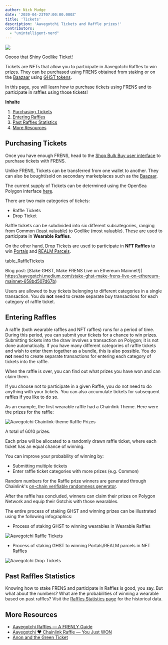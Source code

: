 ```yaml
---
author: Nick Mudge
date: '2020-04-23T07:00:00.000Z'
title: 'Tickets'
description: 'Aavegotchi Tickets and Raffle prizes!'
contributors:
  - "unintelligent-nerd"
---
```


<div class="headerImageContainer">
<img class="headerImage" src="/tickets/ticket-godlike.svg">
<p class="headerImageText">Ooooo that Shiny Godlike Ticket!</p>
</div>

Tickets are NFTs that allow you to participate in Aavegotchi Raffles to win prizes. They can be purchased using FRENS obtained from staking or on the [Baazaar](/baazaar) using [GHST tokens](/ghst).

In this page, you will learn how to purchase tickets using FRENS and to participate in raffles using those tickets!

<div class="contentsBox">

**Inhalte**

<ol>
<li><a href=#purchasing-tickets>Purchasing Tickets</a></li>
<li><a href=#entering-raffles>Entering Raffles</a></li>
<li><a href=#past-raffles-statistics>Past Raffles Statistics</a></li>
<li><a href=#more-resources>More Resources</a></li>
</ol>

</div>

## Purchasing Tickets

Once you have enough FRENS, head to the [Shop Bulk Buy user interface](https://aavegotchi.com/tickets) to purchase tickets with FRENS.

Unlike FRENS, Tickets can be transferred from one wallet to another. They can also be bought/sold on secondary marketplaces such as the [Baazaar](/baazaar).

The current supply of Tickets can be determined using the OpenSea Polygon interface [here](https://opensea.io/collection/aavegotchi-raffle-tickets-polygon).

There are two main categories of tickets:

* Raffle Tickets
* Drop Ticket

Raffle tickets can be subdivided into six different subcategories, ranging from Common (least valuable) to Godlike (most valuable). These are used to participate in **Wearable Raffles**.

On the other hand, Drop Tickets are used to participate in **NFT Raffles** to win [Portals](/portals) and [REALM Parcels](/metaverse).

table_RaffleTickets

Blog post: \[Stake GHST, Make FRENS Live on Ethereum Mainnet!\]( https://aavegotchi.medium.com/stake-ghst-make-frens-live-on-ethereum-mainnet-658bd507d67b)

Users are allowed to buy tickets belonging to different categories in a single transaction. You do **not** need to create separate buy transactions for each category of raffle ticket.

## Entering Raffles

A raffle (both wearable raffles and NFT raffles) runs for a period of time. During this period, you can submit your tickets for a chance to win prizes. Submitting tickets into the draw involves a transaction on Polygon; it is not done automatically. If you have many different categories of raffle tickets and wish to enter them together as a bundle, this is also possible. You do **not** need to create separate transactions for entering each category of tickets into the raffle.

When the raffle is over, you can find out what prizes you have won and can claim them.

If you choose not to participate in a given Raffle, you do not need to do anything with your tickets. You can also accumulate tickets for subsequent raffles if you like to do so.

As an example, the first wearable raffle had a Chainlink Theme. Here were the prizes for the raffle:

<img class = "bodyImage" src = "/tickets/link-raffle-prizes.png" alt = "Aavegotchi Chainlink-theme Raffle Prizes" />

A total of 6010 prizes.

Each prize will be allocated to a randomly drawn raffle ticket, where each ticket has an equal chance of winning.

You can improve your probability of winning by:
* Submitting multiple tickets
* Enter raffle ticket categories with more prizes (e.g. Common)

Random numbers for the Raffle prize winners are generated through Chainlink's [on-chain verifiable randomness generator](https://blog.chain.link/verifiable-random-functions-vrf-random-number-generation-rng-feature/).

After the raffle has concluded, winners can claim their prizes on Polygon Network and equip their Gotchis with those wearables.

The entire process of staking GHST and winning prizes can be illustrated using the following infographics:

* Process of staking GHST to winning wearables in Wearable Raffles

<img class = "bodyImage" src = "/tickets/raffle-tickets-infographic.png" alt = "Aavegotchi Raffle Tickets" />

* Process of staking GHST to winning Portals/REALM parcels in NFT Raffles

<img class = "bodyImage" src = "/tickets/drop-tickets-infographic.png" alt = "Aavegotchi Drop Tickets" />

## Past Raffles Statistics
Knowing how to stake FRENS and participate in Raffles is good, you say. But what about the numbers? What are the probabilities of winning a wearable based on past raffles? Visit the [Raffles Statistics page](/raffles-stats) for the historical data.

## More Resources

- [Aavegotchi Raffles — A FRENLY Guide](https://aavegotchi.medium.com/aavegotchi-raffles-a-frenly-guide-66f624c9bc60)
- [Aavegotchi ❤ Chainlink Raffle — You Just WON](https://aavegotchi.medium.com/aavegotchi-chainlink-raffle-you-just-won-af87712f1018)
- [Anon and the Green Ticket](https://aavegotchi.medium.com/anon-and-the-green-ticket-5776969b3a69)
